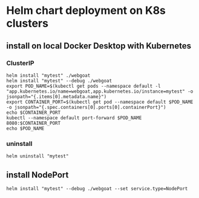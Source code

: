# Helm chart deployment on K8s clusters

## install on local Docker Desktop with Kubernetes

### ClusterIP

    helm install "mytest" ./webgoat
    helm install "mytest" --debug ./webgoat 
    export POD_NAME=$(kubectl get pods --namespace default -l "app.kubernetes.io/name=webgoat,app.kubernetes.io/instance=mytest" -o jsonpath="{.items[0].metadata.name}")
    export CONTAINER_PORT=$(kubectl get pod --namespace default $POD_NAME -o jsonpath="{.spec.containers[0].ports[0].containerPort}")
    echo $CONTAINER_PORT
    kubectl --namespace default port-forward $POD_NAME 8080:$CONTAINER_PORT
    echo $POD_NAME

### uninstall 

    helm uninstall "mytest"

## install NodePort

    helm install "mytest" --debug ./webgoat --set service.type=NodePort
